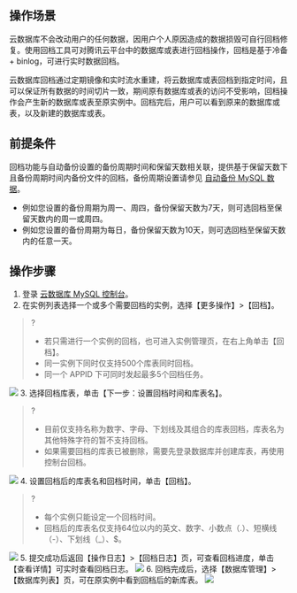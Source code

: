 ## 操作场景
云数据库不会改动用户的任何数据，因用户个人原因造成的数据损毁可自行回档修复。使用回档工具可对腾讯云平台中的数据库或表进行回档操作，回档是基于冷备 + binlog，可进行实时数据回档。

云数据库回档通过定期镜像和实时流水重建，将云数据库或表回档到指定时间，且可以保证所有数据的时间切片一致，期间原有数据库或表的访问不受影响，回档操作会产生新的数据库或表至原实例中。回档完后，用户可以看到原来的数据库或表，以及新建的数据库或表。

## 前提条件
回档功能与自动备份设置的备份周期时间和保留天数相关联，提供基于保留天数下且备份周期时间内备份文件的回档，备份周期设置请参见 [自动备份 MySQL 数据](https://cloud.tencent.com/document/product/236/35172#.E8.87.AA.E5.8A.A8.E5.A4.87.E4.BB.BD-mysql-.E6.95.B0.E6.8D.AE)。
- 例如您设置的备份周期为周一、周四，备份保留天数为7天，则可选回档至保留天数内的周一或周四。
- 例如您设置的备份周期为每日，备份保留天数为10天，则可选回档至保留天数内的任意一天。


## 操作步骤
1. 登录 [云数据库 MySQL 控制台](https://console.cloud.tencent.com/cdb)。
2. 在实例列表选择一个或多个需要回档的实例，选择【更多操作】>【回档】。
>?
>- 若只需进行一个实例的回档，也可进入实例管理页，在右上角单击【回档】。
>- 同一实例下同时仅支持500个库表同时回档。
>- 同一个 APPID 下可同时发起最多5个回档任务。
>
![](https://main.qcloudimg.com/raw/6a5026a8986f23b87f5fc0b9fcdd994f.png)
3. 选择回档库表，单击【下一步：设置回档时间和库表名】。
>?
>- 目前仅支持名称为数字、字母、下划线及其组合的库表回档，库表名为其他特殊字符的暂不支持回档。
>- 如果需要回档的库表已被删除，需要先登录数据库并创建库表，再使用控制台回档。
>
![](https://main.qcloudimg.com/raw/e9e0b303af7eca451aae769cff394d64.png)
4. 设置回档后的库表名和回档时间，单击【回档】。
>?
>- 每个实例只能设定一个回档时间。
>- 回档后的库表名仅支持64位以内的英文、数字、小数点（.）、短横线（-）、下划线（_）、$。
>
![](https://main.qcloudimg.com/raw/af1ba4c4c756688df0054d80d93462e3.png)
5. 提交成功后返回【操作日志】>【回档日志】页，可查看回档进度，单击【查看详情】可实时查看回档日志。
![](https://main.qcloudimg.com/raw/a49e8537328cad0df7d0039ea089c7e3.png)
6. 回档完成后，选择【数据库管理】>【数据库列表】页，可在原实例中看到回档后的新库表。
![](https://main.qcloudimg.com/raw/823012d8e76bcb28a09d246579fcc969.png)

